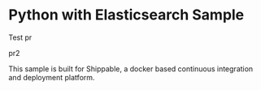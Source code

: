 Python with Elasticsearch Sample
=========================
Test pr

pr2

This sample is built for Shippable, a docker based continuous integration and deployment platform.
